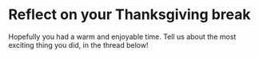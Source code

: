# Reflect on your Thanksgiving break

Hopefully you had a warm and enjoyable time. Tell us about the most exciting thing you did, in the thread below!